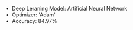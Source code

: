 - Deep Leraning Model: Artificial Neural Network
- Optimizer: 'Adam'
- Accuracy: 84.97%

<!---
paragverma226/paragverma226 is a ✨ special ✨ repository because its `README.md` (this file) appears on your GitHub profile.
You can click the Preview link to take a look at your changes.
--->
